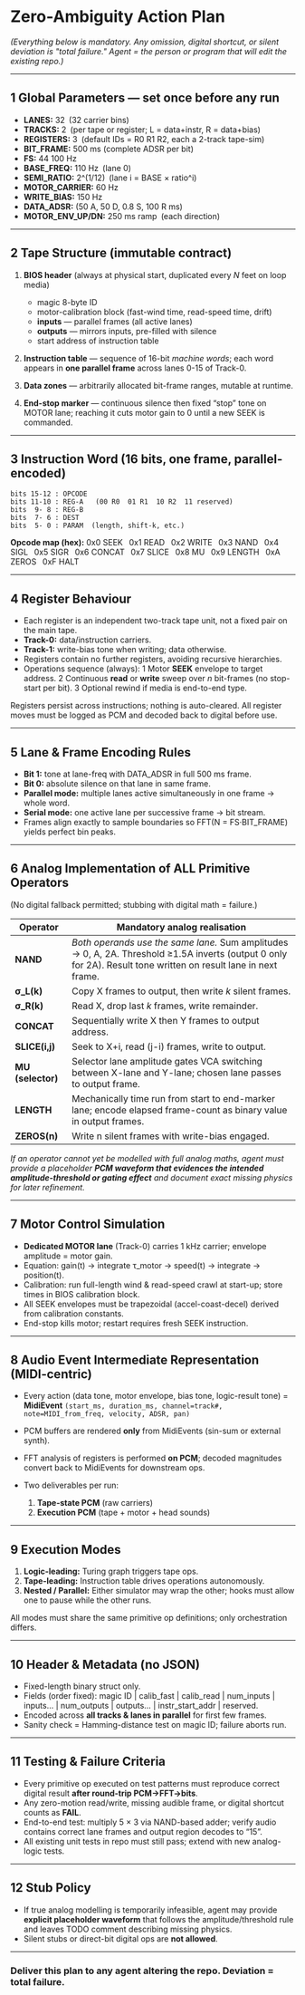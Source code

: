 # Zero-Ambiguity Action Plan

*(Everything below is mandatory. Any omission, digital shortcut, or silent deviation is "total failure." Agent = the person or program that will edit the existing repo.)*

---

## 1  Global Parameters — set **once** before any run

* **LANES:** 32 (32 carrier bins)
* **TRACKS:** 2 (per tape or register; L = data+instr, R = data+bias)
* **REGISTERS:** 3 (default IDs = R0 R1 R2, each a 2-track tape-sim)
* **BIT_FRAME:** 500 ms (complete ADSR per bit)
* **FS:** 44 100 Hz
* **BASE_FREQ:** 110 Hz (lane 0)
* **SEMI_RATIO:** 2^(1/12) (lane i = BASE × ratio^i)
* **MOTOR_CARRIER:** 60 Hz
* **WRITE_BIAS:** 150 Hz
* **DATA_ADSR:** (50 A, 50 D, 0.8 S, 100 R ms)
* **MOTOR_ENV_UP/DN:** 250 ms ramp (each direction)

---

## 2  Tape Structure (immutable contract)

1. **BIOS header** (always at physical start, duplicated every *N* feet on loop media)

   * magic 8-byte ID
   * motor-calibration block (fast-wind time, read-speed time, drift)
   * **inputs** — parallel frames (all active lanes)
   * **outputs** — mirrors inputs, pre-filled with silence
   * start address of instruction table
2. **Instruction table** — sequence of 16-bit *machine words*; each word appears in **one parallel frame** across lanes 0-15 of Track-0.
3. **Data zones** — arbitrarily allocated bit-frame ranges, mutable at runtime.
4. **End-stop marker** — continuous silence then fixed “stop” tone on MOTOR lane; reaching it cuts motor gain to 0 until a new SEEK is commanded.

---

## 3  Instruction Word (16 bits, one frame, parallel-encoded)

```
bits 15-12 : OPCODE
bits 11-10 : REG-A   (00 R0  01 R1  10 R2  11 reserved)
bits  9- 8 : REG-B
bits  7- 6 : DEST
bits  5- 0 : PARAM  (length, shift-k, etc.)
```

**Opcode map (hex):**
0x0 SEEK  0x1 READ  0x2 WRITE  0x3 NAND  0x4 SIGL  0x5 SIGR  0x6 CONCAT  0x7 SLICE  0x8 MU  0x9 LENGTH  0xA ZEROS  0xF HALT

---

## 4  Register Behaviour

* Each register is an independent two-track tape unit, not a fixed pair on the main tape.
* **Track-0:** data/instruction carriers.
* **Track-1:** write-bias tone when writing; data otherwise.
* Registers contain no further registers, avoiding recursive hierarchies.
* Operations sequence (always):
  1  Motor **SEEK** envelope to target address.
  2  Continuous **read** or **write** sweep over *n* bit-frames (no stop-start per bit).
  3  Optional rewind if media is end-to-end type.

Registers persist across instructions; nothing is auto-cleared. All register moves must be logged as PCM and decoded back to digital before use.

---

## 5  Lane & Frame Encoding Rules

* **Bit 1:** tone at lane-freq with DATA_ADSR in full 500 ms frame.
* **Bit 0:** absolute silence on that lane in same frame.
* **Parallel mode:** multiple lanes active simultaneously in one frame → whole word.
* **Serial mode:** one active lane per successive frame → bit stream.
* Frames align exactly to sample boundaries so FFT(N = FS·BIT_FRAME) yields perfect bin peaks.

---

## 6  Analog Implementation of **ALL** Primitive Operators

(No digital fallback permitted; stubbing with digital math = failure.)

| Operator          | Mandatory analog realisation                                                                                                                                    |
| ----------------- | --------------------------------------------------------------------------------------------------------------------------------------------------------------- |
| **NAND**          | *Both operands use the same lane.* Sum amplitudes → 0, A, 2A. Threshold ≥1.5A inverts (output 0 only for 2A). Result tone written on result lane in next frame. |
| **σ_L(k)**       | Copy X frames to output, then write *k* silent frames.                                                                                                          |
| **σ_R(k)**       | Read X, drop last *k* frames, write remainder.                                                                                                                  |
| **CONCAT**        | Sequentially write X then Y frames to output address.                                                                                                           |
| **SLICE(i,j)**    | Seek to X+i, read (j-i) frames, write to output.                                                                                                                |
| **MU (selector)** | Selector lane amplitude gates VCA switching between X-lane and Y-lane; chosen lane passes to output frame.                                                      |
| **LENGTH**        | Mechanically time run from start to end-marker lane; encode elapsed frame-count as binary value in output frames.                                               |
| **ZEROS(n)**      | Write n silent frames with write-bias engaged.                                                                                                                  |

*If an operator cannot yet be modelled with full analog maths, agent must provide a placeholder **PCM waveform that evidences the intended amplitude-threshold or gating effect** and document exact missing physics for later refinement.*

---

## 7  Motor Control Simulation

* **Dedicated MOTOR lane** (Track-0) carries 1 kHz carrier; envelope amplitude = motor gain.
* Equation: gain(t) → integrate τ_motor → speed(t) → integrate → position(t).
* Calibration: run full-length wind & read-speed crawl at start-up; store times in BIOS calibration block.
* All SEEK envelopes must be trapezoidal (accel-coast-decel) derived from calibration constants.
* End-stop kills motor; restart requires fresh SEEK instruction.

---

## 8  Audio Event Intermediate Representation (**MIDI-centric**)

* Every action (data tone, motor envelope, bias tone, logic-result tone) = **MidiEvent**
  `(start_ms, duration_ms, channel=track#, note=MIDI_from_freq, velocity, ADSR, pan)`
* PCM buffers are rendered **only** from MidiEvents (sin-sum or external synth).
* FFT analysis of registers is performed **on PCM**; decoded magnitudes convert back to MidiEvents for downstream ops.
* Two deliverables per run:

  1. **Tape-state PCM** (raw carriers)
  2. **Execution PCM** (tape + motor + head sounds)

---

## 9  Execution Modes

1. **Logic-leading:** Turing graph triggers tape ops.
2. **Tape-leading:** Instruction table drives operations autonomously.
3. **Nested / Parallel:** Either simulator may wrap the other; hooks must allow one to pause while the other runs.

All modes must share the same primitive op definitions; only orchestration differs.

---

## 10  Header & Metadata (no JSON)

* Fixed-length binary struct only.
* Fields (order fixed):
  magic ID | calib_fast | calib_read | num_inputs | inputs… | num_outputs | outputs… | instr_start_addr | reserved.
* Encoded across **all tracks & lanes in parallel** for first few frames.
* Sanity check = Hamming-distance test on magic ID; failure aborts run.

---

## 11  Testing & Failure Criteria

* Every primitive op executed on test patterns must reproduce correct digital result **after round-trip PCM→FFT→bits**.
* Any zero-motion read/write, missing audible frame, or digital shortcut counts as **FAIL**.
* End-to-end test: multiply 5 × 3 via NAND-based adder; verify audio contains correct lane frames and output region decodes to “15”.
* All existing unit tests in repo must still pass; extend with new analog-logic tests.

---

## 12  Stub Policy

* If true analog modelling is temporarily infeasible, agent may provide **explicit placeholder waveform** that follows the amplitude/threshold rule and leaves TODO comment describing missing physics.
* Silent stubs or direct-bit digital ops are **not allowed**.

---

### **Deliver this plan to any agent altering the repo. Deviation = total failure.**

